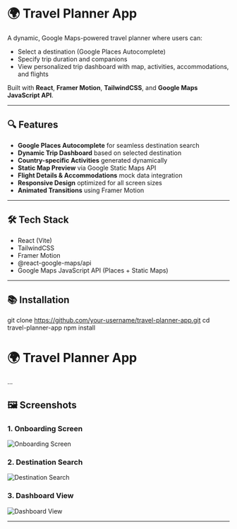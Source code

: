 # 🌍 Travel Planner App

A dynamic, Google Maps-powered travel planner where users can:
- Select a destination (Google Places Autocomplete)
- Specify trip duration and companions
- View personalized trip dashboard with map, activities, accommodations, and flights

Built with **React**, **Framer Motion**, **TailwindCSS**, and **Google Maps JavaScript API**.

---

## 🔍 Features

- **Google Places Autocomplete** for seamless destination search
- **Dynamic Trip Dashboard** based on selected destination
- **Country-specific Activities** generated dynamically
- **Static Map Preview** via Google Static Maps API
- **Flight Details & Accommodations** mock data integration
- **Responsive Design** optimized for all screen sizes
- **Animated Transitions** using Framer Motion

---

## 🛠️ Tech Stack

- React (Vite)
- TailwindCSS
- Framer Motion
- @react-google-maps/api
- Google Maps JavaScript API (Places + Static Maps)

---

## 📚 Installation

git clone https://github.com/your-username/travel-planner-app.git
cd travel-planner-app
npm install

# 🌍 Travel Planner App

...

## 🖼️ Screenshots

### 1. Onboarding Screen

![Onboarding Screen](https://raw.githubusercontent.com/fareesaM/Travel_app/main/Screenshot_2025-04-28_at_10.28.56_PM.png)

### 2. Destination Search
![Destination Search](https://raw.githubusercontent.com/fareesaM/Travel_app/main/Screenshot_2025-04-28_at_10.33.26_PM.png)

### 3. Dashboard View
![Dashboard View](https://raw.githubusercontent.com/fareesaM/Travel_app/main/Screenshot_2025-04-28_at_10.29.06_PM.png)

---
